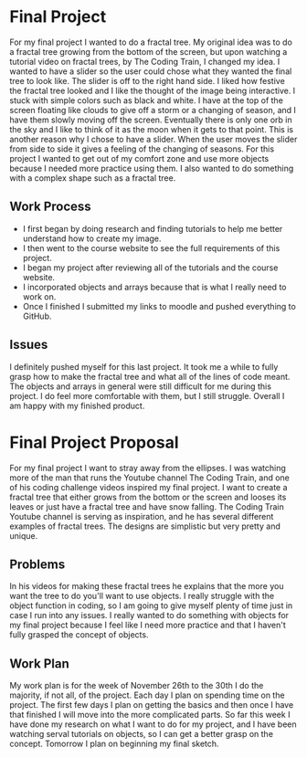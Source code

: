 # Final Project
For my final project I wanted to do a fractal tree. My original idea was to do a fractal tree growing from the bottom of the screen, but upon watching a tutorial video on fractal trees, by The Coding Train, I changed my idea. I wanted to have a slider so the user could chose what they wanted the final tree to look like. The slider is off to the right hand side. I liked how festive the fractal tree looked and I like the thought of the image being interactive. I stuck with simple colors such as black and white. I have at the top of the screen floating like clouds to give off a storm or a changing of season, and I have them slowly moving off the screen. Eventually there is only one orb in the sky and I like to think of it as the moon when it gets to that point. This is another reason why I chose to have a slider. When the user moves the slider from side to side it gives a feeling of the changing of seasons. For this project I wanted to get out of my comfort zone and use more objects because I needed more practice using them. I also wanted to do something with a complex shape such as a fractal tree.

## Work Process
- I first began by doing research and finding tutorials to help me better understand how to create my image.
- I then went to the course website to see the full requirements of this project.
- I began my project after reviewing all of the tutorials and the course website.
- I incorporated objects and arrays because that is what I really need to work on.
- Once I finished I submitted my links to moodle and pushed everything to GitHub.

## Issues
I definitely pushed myself for this last project. It took me a while to fully grasp how to make the fractal tree and what all of the lines of code meant. The objects and arrays in general were still difficult for me during this project. I do feel more comfortable with them, but I still struggle. Overall I am happy with my finished product.














# Final Project Proposal
For my final project I want to stray away from the ellipses. I was watching more of the man that runs the Youtube channel The Coding Train, and one of his coding challenge videos inspired my final project. I want to create a fractal tree that either grows from the bottom or the screen and looses its leaves or just have a fractal tree and have snow falling. The Coding Train Youtube channel is serving as inspiration, and he has several different examples of fractal trees. The designs are simplistic but very pretty and unique.
## Problems
In his videos for making these fractal trees he explains that the more you want the tree to do you'll want to use objects. I really struggle with the object function in coding, so I am going to give myself plenty of time just in case I run into any issues. I really wanted to do something with objects for my final project because I feel like I need more practice and that I haven't fully grasped the concept of objects.
## Work Plan
My work plan is for the week of November 26th to the 30th I do the majority, if not all, of the project. Each day I plan on spending time on the project. The first few days I plan on getting the basics and then once I have that finished I will move into the more complicated parts. So far this week I have done my research on what I want to do for my project, and I have been watching serval tutorials on objects, so I can get a better grasp on the concept. Tomorrow I plan on beginning my final sketch.
